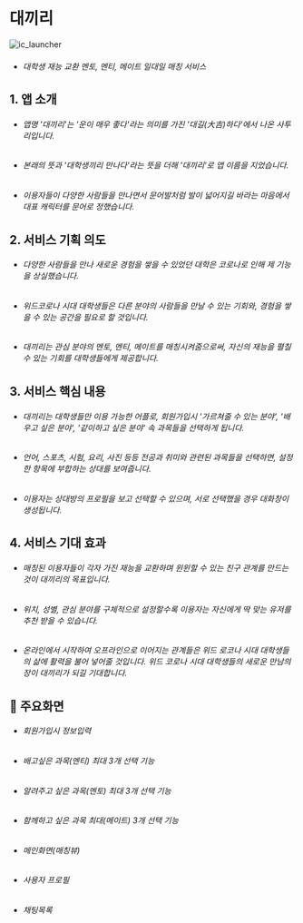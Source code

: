 # 대끼리  
![ic_launcher](https://user-images.githubusercontent.com/72978589/165911072-3bc07c8e-6f34-4eb7-b9bb-0419966fd7e7.png)  
* ###### 대학생 재능 교환 멘토, 멘티, 메이트 일대일 매칭 서비스  
## 1. 앱 소개
* ###### 앱명 '대끼리'는 '운이 매우 좋다'라는 의미를 가진 '대길(大吉)하다'에서 나온 사투리입니다.   
* ###### 본래의 뜻과 '대학생끼리 만나다'라는 뜻을 더해 '대끼리'로 앱 이름을 지었습니다. 
* ###### 이용자들이 다양한 사람들을 만나면서 문어발처럼 발이 넓어지길 바라는 마음에서 대표 캐릭터를 문어로 정했습니다.  
## 2. 서비스 기획 의도
* ###### 다양한 사람들을 만나 새로운 경험을 쌓을 수 있었던 대학은 코로나로 인해 제 기능을 상실했습니다.  
* ###### 위드코로나 시대 대학생들은 다른 분야의 사람들을 만날 수 있는 기회와, 경험을 쌓을 수 있는 공간을 필요로 할 것입니다.  
* ###### 대끼리는 관심 분야의 멘토, 멘티, 메이트를 매칭시켜줌으로써, 자신의 재능을 펼칠 수 있는 기회를 대학생들에게 제공합니다.  
## 3. 서비스 핵심 내용  
* ###### 대끼리는 대학생들만 이용 가능한 어플로, 회원가입시 '가르쳐줄 수 있는 분야', '배우고 싶은 분야', '같이하고 싶은 분야' 속 과목들을 선택하게 됩니다.  
* ###### 언어, 스포츠, 시험, 요리, 사진 등등 전공과 취미와 관련된 과목들을 선택하면, 설정한 항목에 부합하는 상대를 보여줍니다.  
* ###### 이용자는 상대방의 프로필을 보고 선택할 수 있으며, 서로 선택했을 경우 대화창이 생성됩니다. 
## 4. 서비스 기대 효과
* ###### 매칭된 이용자들이 각자 가진 재능을 교환하며 윈윈할 수 있는 친구 관계를 만드는 것이 대끼리의 목표입니다.  
* ###### 위치, 성별, 관심 분야를 구체적으로 설정할수록 이용자는 자신에게 딱 맞는 유저를 추천 받을 수 있습니다.  
* ###### 온라인에서 시작하여 오프라인으로 이어지는 관계들은 위드 로코나 시대 대학생들의 삶에 활력을 불어 넣어줄 것입니다. 위드 코로나 시대 대학생들의 새로운 만남의 장이 대끼리가 되길 기대합니다.  
## :tada: 주요화면
* ###### 회원가입시 정보입력
* ###### 배고싶은 과목(멘티) 최대 3개 선택 기능
* ###### 알려주고 싶은 과목(멘토) 최대 3개 선택 기능
* ###### 함께하고 싶은 과목 최대(메이트) 3개 선택 기능
* ###### 메인화면(매칭뷰)
* ###### 사용자 프로필
* ###### 채팅목록
